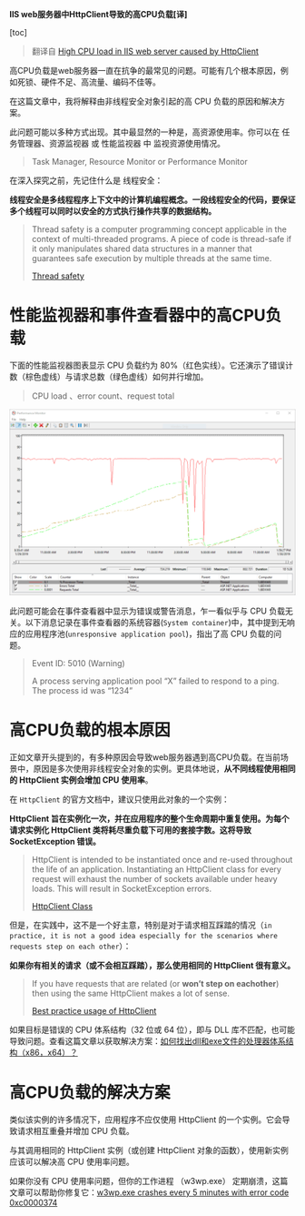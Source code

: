**IIS web服务器中HttpClient导致的高CPU负载[译]**

[toc]

> 翻译自 [High CPU load in IIS web server caused by HttpClient](https://port135.com/high-cpu-load-iis-web-server/)

高CPU负载是web服务器一直在抗争的最常见的问题。可能有几个根本原因，例如死锁、硬件不足、高流量、编码不佳等。

在这篇文章中，我将解释由非线程安全对象引起的高 CPU 负载的原因和解决方案。

此问题可能以多种方式出现。其中最显然的一种是，高资源使用率。你可以在 任务管理器、资源监视器 或 性能监视器 中 监视资源使用情况。

> Task Manager, Resource Monitor or Performance Monitor

在深入探究之前，先记住什么是 线程安全：

**线程安全是多线程程序上下文中的计算机编程概念。一段线程安全的代码，要保证多个线程可以同时以安全的方式执行操作共享的数据结构。**

> Thread safety is a computer programming concept applicable in the context of multi-threaded programs. A piece of code is thread-safe if it only manipulates shared data structures in a manner that guarantees safe execution by multiple threads at the same time.
> 
> [Thread safety](https://en.wikipedia.org/wiki/Thread_safety)

# 性能监视器和事件查看器中的高CPU负载

下面的性能监视器图表显示 CPU 负载约为 80%（红色实线）。它还演示了错误计数（棕色虚线）与请求总数（绿色虚线）如何并行增加。

> CPU load 、error count、request total

![](img/High%20CPU%20load%20displayed%20in%20Performance%20Monitor.png)  

此问题可能会在事件查看器中显示为错误或警告消息，乍一看似乎与 CPU 负载无关。以下消息记录在事件查看器的系统容器(`System container`)中，其中提到无响应的应用程序池(`unresponsive application pool`)，指出了高 CPU 负载的问题。

> Event ID: 5010 (Warning)
>
> A process serving application pool “X” failed to respond to a ping. The process id was “1234”
>

# 高CPU负载的根本原因

正如文章开头提到的，有多种原因会导致web服务器遇到高CPU负载。在当前场景中，原因是多次使用非线程安全对象的实例。更具体地说，**从不同线程使用相同的 HttpClient 实例会增加 CPU 使用率**。

在 `HttpClient` 的官方文档中，建议只使用此对象的一个实例：

**HttpClient 旨在实例化一次，并在应用程序的整个生命周期中重复使用。为每个请求实例化 HttpClient 类将耗尽重负载下可用的套接字数。这将导致 SocketException 错误。**

> HttpClient is intended to be instantiated once and re-used throughout the life of an application. Instantiating an HttpClient class for every request will exhaust the number of sockets available under heavy loads. This will result in SocketException errors.
> 
> [HttpClient Class](https://docs.microsoft.com/en-gb/dotnet/api/system.net.http.httpclient?view=netframework-4.7.1)

但是，在实践中，这不是一个好主意，特别是对于请求相互踩踏的情况（`in practice, it is not a good idea especially for the scenarios where requests step on each other`）：

**如果你有相关的请求（或不会相互踩踏），那么使用相同的 HttpClient 很有意义。**

> If you have requests that are related (or **won’t step on eachother**) then using the same HttpClient makes a lot of sense.
> 
> [Best practice usage of HttpClient](https://social.msdn.microsoft.com/Forums/en-US/4e12d8e2-e0bf-4654-ac85-3d49b07b50af/best-practice-usage-of-httpclient-for-rest-calls-maximum-throughput?forum=netfxnetcom)

如果目标是错误的 CPU 体系结构（32 位或 64 位），即与 DLL 库不匹配，也可能导致问题。查看这篇文章以获取解决方案：[如何找出dll和exe文件的处理器体系结构（x86，x64）？](https://port135.com/2018/07/07/find-processor-architecture-dll-assembly/)

# 高CPU负载的解决方案

类似该实例的许多情况下，应用程序不应仅使用 HttpClient 的一个实例。它会导致请求相互重叠并增加 CPU 负载。

与其调用相同的 HttpClient 实例（或创建 HttpClient 对象的函数），使用新实例应该可以解决高 CPU 使用率问题。

如果你没有 CPU 使用率问题，但你的工作进程 （w3wp.exe） 定期崩溃，这篇文章可以帮助你修复它：[w3wp.exe crashes every 5 minutes with error code 0xc0000374](https://port135.com/2019/01/11/w3wp-exe-crashes-0xc0000374/)

